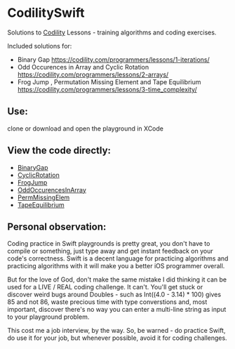 # CodilitySwift
Solutions to [Codility](https://codility.com) Lessons - training algorithms and coding exercises. 

Included solutions for:

* Binary Gap https://codility.com/programmers/lessons/1-iterations/
* Odd Occurences in Array and Cyclic Rotation https://codility.com/programmers/lessons/2-arrays/
* Frog Jump , Permutation Missing Element and Tape Equilibrium https://codility.com/programmers/lessons/3-time_complexity/

## Use: 
clone or download and open the playground in XCode

## View the code directly:

* [BinaryGap](https://github.com/alexbrie/Codility-Swift-3/blob/master/CodilityTests.playground/Pages/BinaryGap.xcplaygroundpage/Contents.swift)
* [CyclicRotation](https://github.com/alexbrie/Codility-Swift-3/blob/master/CodilityTests.playground/Pages/CyclicRotation.xcplaygroundpage/Contents.swift)
* [FrogJump](https://github.com/alexbrie/Codility-Swift-3/blob/master/CodilityTests.playground/Pages/FrogJump.xcplaygroundpage/Contents.swift)
* [OddOccurencesInArray](https://github.com/alexbrie/Codility-Swift-3/blob/master/CodilityTests.playground/Pages/OddOccurencesInArray.xcplaygroundpage/Contents.swift)
* [PermMissingElem](https://github.com/alexbrie/Codility-Swift-3/blob/master/CodilityTests.playground/Pages/PermMissingElem.xcplaygroundpage/Contents.swift)
* [TapeEquilibrium](https://github.com/alexbrie/Codility-Swift-3/blob/master/CodilityTests.playground/Pages/TapeEquilibrium.xcplaygroundpage/Contents.swift)

## Personal observation:

Coding practice in Swift playgrounds is pretty great, you don't have to compile or something, just type away and get instant feedback on your code's correctness.
Swift is a decent language for practicing algorithms and practicing algorithms with it will make you a better iOS programmer overall. 

But for the love of God, don't make the same mistake I did thinking it can be used for a LIVE / REAL coding challenge. It can't. You'll get stuck or discover weird bugs around Doubles - such as Int((4.0 - 3.14) * 100) gives 85 and not 86, waste precious time with type converstions and, most important, discover there's no way you can enter a multi-line string as input to your playground problem.

This cost me a job interview, by the way.
So, be warned - do practice Swift, do use it for your job, but whenever possible, avoid it for coding challenges.
